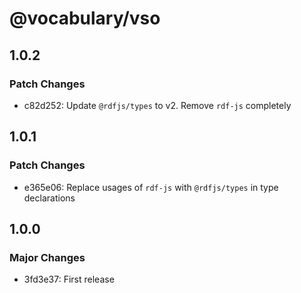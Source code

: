 # @vocabulary/vso

## 1.0.2

### Patch Changes

- c82d252: Update `@rdfjs/types` to v2. Remove `rdf-js` completely

## 1.0.1

### Patch Changes

- e365e06: Replace usages of `rdf-js` with `@rdfjs/types` in type declarations

## 1.0.0

### Major Changes

- 3fd3e37: First release
